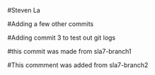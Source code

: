 #Steven La

#Adding a few other commits

#Adding commit 3 to test out git logs

#this commit was made from sla7-branch1

#This commment was added from sla7-branch2
